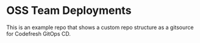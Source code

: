 # OSS Team Deployments
This is an example repo that shows a custom repo structure as a gitsource for Codefresh GitOps CD. 